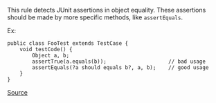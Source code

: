 This rule detects JUnit assertions in object equality. These assertions should be made by more specific methods, like `assertEquals`.

Ex:

```
public class FooTest extends TestCase {
	void testCode() {
		Object a, b;
		assertTrue(a.equals(b)); 					// bad usage
		assertEquals(?a should equals b?, a, b);	// good usage
	}
}
```

[Source](https://pmd.github.io/pmd-5.3.3/pmd-java/rules/java/junit.html#UseAssertEqualsInsteadOfAssertTrue)
